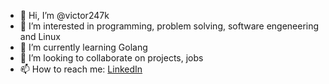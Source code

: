 - 👋 Hi, I’m @victor247k
- 👀 I’m interested in programming, problem solving, software engeneering and Linux
- 🌱 I’m currently learning Golang 
- 💞️ I’m looking to collaborate on projects, jobs
- 📫 How to reach me: [LinkedIn](https://www.linkedin.com/in/spineivictor/)
